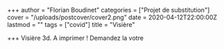 +++
author = "Florian Boudinet"
categories = ["Projet de substitution"]
cover = "/uploads/postcover/cover2.png"
date = 2020-04-12T22:00:00Z
lastmod = ""
tags = ["covid"]
title = "Visière"

+++
Visière 3d. A imprimer  ! Demandez la votre